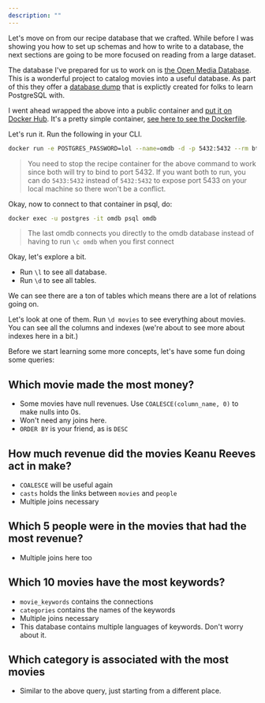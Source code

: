 ```yaml
---
description: ""
---
```


Let's move on from our recipe database that we crafted. While before I was showing you how to set up schemas and how to write to a database, the next sections are going to be more focused on reading from a large dataset.

The database I've prepared for us to work on is [the Open Media Database][omdb]. This is a wonderful project to catalog movies into a useful database. As part of this they offer a [database dump][gh-omdb] that is explictly created for folks to learn PostgreSQL with.

I went ahead wrapped the above into a public container and [put it on Docker Hub][docker]. It's a pretty simple container, [see here to see the Dockerfile][gh-docker].

Let's run it. Run the following in your CLI.

```bash
docker run -e POSTGRES_PASSWORD=lol --name=omdb -d -p 5432:5432 --rm btholt/omdb-postgres
```

> You need to stop the recipe container for the above command to work since both will try to bind to port 5432. If you want both to run, you can do `5433:5432` instead of `5432:5432` to expose port 5433 on your local machine so there won't be a conflict.

Okay, now to connect to that container in psql, do:

```bash
docker exec -u postgres -it omdb psql omdb
```

> The last omdb connects you directly to the omdb database instead of having to run `\c omdb` when you first connect

Okay, let's explore a bit.

- Run `\l` to see all database.
- Run `\d` to see all tables.

We can see there are a ton of tables which means there are a lot of relations going on.

Let's look at one of them. Run `\d movies` to see everything about movies. You can see all the columns and indexes (we're about to see more about indexes here in a bit.)

Before we start learning some more concepts, let's have some fun doing some queries:

## Which movie made the most money?

- Some movies have null revenues. Use `COALESCE(column_name, 0)` to make nulls into 0s.
- Won't need any joins here.
- `ORDER BY` is your friend, as is `DESC`

## How much revenue did the movies Keanu Reeves act in make?

- `COALESCE` will be useful again
- `casts` holds the links between `movies` and `people`
- Multiple joins necessary

## Which 5 people were in the movies that had the most revenue?

- Multiple joins here too

## Which 10 movies have the most keywords?

- `movie_keywords` contains the connections
- `categories` contains the names of the keywords
- Multiple joins necessary
- This database contains multiple languages of keywords. Don't worry about it.

## Which category is associated with the most movies

- Similar to the above query, just starting from a different place.

[omdb]: https://www.omdb.org
[gh-omdb]: https://github.com/credativ/omdb-postgresql
[docker]: https://hub.docker.com/r/btholt/omdb-postgres
[gh-docker]: https://github.com/btholt/omdb-postgres-container/blob/main/Dockerfile
